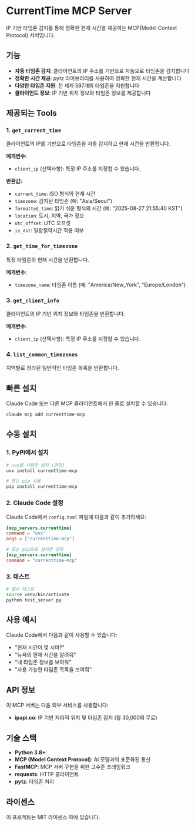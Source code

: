 # CurrentTime MCP Server

IP 기반 타임존 감지를 통해 정확한 현재 시간을 제공하는 MCP(Model Context Protocol) 서버입니다.

## 기능

- **자동 타임존 감지**: 클라이언트의 IP 주소를 기반으로 자동으로 타임존을 감지합니다
- **정확한 시간 제공**: pytz 라이브러리를 사용하여 정확한 현재 시간을 계산합니다
- **다양한 타임존 지원**: 전 세계 597개의 타임존을 지원합니다
- **클라이언트 정보**: IP 기반 위치 정보와 타임존 정보를 제공합니다

## 제공되는 Tools

### 1. `get_current_time`
클라이언트의 IP를 기반으로 타임존을 자동 감지하고 현재 시간을 반환합니다.

**매개변수:**
- `client_ip` (선택사항): 특정 IP 주소를 지정할 수 있습니다.

**반환값:**
- `current_time`: ISO 형식의 현재 시간
- `timezone`: 감지된 타임존 (예: "Asia/Seoul")
- `formatted_time`: 읽기 쉬운 형식의 시간 (예: "2025-08-27 21:55:40 KST")
- `location`: 도시, 지역, 국가 정보
- `utc_offset`: UTC 오프셋
- `is_dst`: 일광절약시간 적용 여부

### 2. `get_time_for_timezone`
특정 타임존의 현재 시간을 반환합니다.

**매개변수:**
- `timezone_name`: 타임존 이름 (예: "America/New_York", "Europe/London")

### 3. `get_client_info`
클라이언트의 IP 기반 위치 정보와 타임존을 반환합니다.

**매개변수:**
- `client_ip` (선택사항): 특정 IP 주소를 지정할 수 있습니다.

### 4. `list_common_timezones`
지역별로 정리된 일반적인 타임존 목록을 반환합니다.

## 빠른 설치

Claude Code 또는 다른 MCP 클라이언트에서 한 줄로 설치할 수 있습니다:

```bash
claude mcp add currenttime-mcp
```

## 수동 설치

### 1. PyPI에서 설치

```bash
# uvx를 사용한 설치 (권장)
uvx install currenttime-mcp

# 또는 pip 사용
pip install currenttime-mcp
```

### 2. Claude Code 설정

Claude Code에서 `config.toml` 파일에 다음과 같이 추가하세요:

```toml
[mcp_servers.currenttime]
command = "uvx"
args = ["currenttime-mcp"]

# 또는 pip으로 설치한 경우
[mcp_servers.currenttime]  
command = "currenttime-mcp"
```

### 3. 테스트

```bash
# 함수 테스트
source venv/bin/activate
python test_server.py
```

## 사용 예시

Claude Code에서 다음과 같이 사용할 수 있습니다:

- "현재 시간이 몇 시야?" 
- "뉴욕의 현재 시간을 알려줘"
- "내 타임존 정보를 보여줘"
- "사용 가능한 타임존 목록을 보여줘"

## API 정보

이 MCP 서버는 다음 외부 서비스를 사용합니다:
- **ipapi.co**: IP 기반 지리적 위치 및 타임존 감지 (월 30,000회 무료)

## 기술 스택

- **Python 3.8+**
- **MCP (Model Context Protocol)**: AI 모델과의 표준화된 통신
- **FastMCP**: MCP 서버 구현을 위한 고수준 프레임워크
- **requests**: HTTP 클라이언트
- **pytz**: 타임존 처리

## 라이센스

이 프로젝트는 MIT 라이센스 하에 있습니다.